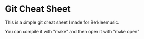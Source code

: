 # Git Cheat Sheet

This is a simple git cheat sheet I made for Berkleemusic.

You can compile it with "make" and then open it with "make open"
